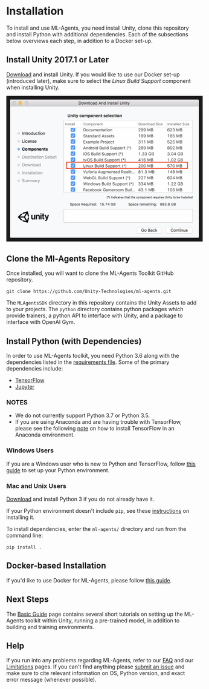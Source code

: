 # Installation

To install and use ML-Agents, you need install Unity, clone this repository
and install Python with additional dependencies. Each of the subsections
below overviews each step, in addition to a Docker set-up.

## Install **Unity 2017.1** or Later

[Download](https://store.unity.com/download) and install Unity. If you would
like to use our Docker set-up (introduced later), make sure to select the 
_Linux Build Support_ component when installing Unity.

<p align="center">
    <img src="images/unity_linux_build_support.png"
        alt="Linux Build Support"
        width="500" border="10" />
</p>

## Clone the Ml-Agents Repository

Once installed, you will want to clone the ML-Agents Toolkit GitHub repository.

    git clone https://github.com/Unity-Technologies/ml-agents.git

The `MLAgentsSDK` directory in this repository contains the Unity Assets
to add to your projects. The `python` directory contains python packages
which provide trainers, a python API to interface with Unity, and a package
to interface with OpenAI Gym.

## Install Python (with Dependencies)

In order to use ML-Agents toolkit, you need Python 3.6 along with
the dependencies listed in the [requirements file](../ml-agents/requirements.txt).
Some of the primary dependencies include:

- [TensorFlow](Background-TensorFlow.md)
- [Jupyter](Background-Jupyter.md)

### NOTES

- We do not currently support Python 3.7 or Python 3.5.
- If you are using Anaconda and are having trouble with TensorFlow, please see
  the following
  [note](https://www.tensorflow.org/install/install_mac#installing_with_anaconda)
  on how to install TensorFlow in an Anaconda environment.

### Windows Users

If you are a Windows user who is new to Python and TensorFlow, follow [this
guide](Installation-Windows.md) to set up your Python environment.

### Mac and Unix Users

[Download](https://www.python.org/downloads/) and install Python 3 if you do not
already have it.

If your Python environment doesn't include `pip`, see these
[instructions](https://packaging.python.org/guides/installing-using-linux-tools/#installing-pip-setuptools-wheel-with-linux-package-managers)
on installing it.

To install dependencies, enter the `ml-agents/` directory and run from
the command line:

    pip install .

## Docker-based Installation

If you'd like to use Docker for ML-Agents, please follow
[this guide](Using-Docker.md).

## Next Steps

The [Basic Guide](Basic-Guide.md) page contains several short tutorials on
setting up the ML-Agents toolkit within Unity, running a pre-trained model, in
addition to building and training environments.

## Help

If you run into any problems regarding ML-Agents, refer to our [FAQ](FAQ.md) and
our [Limitations](Limitations.md) pages. If you can't find anything please
[submit an issue](https://github.com/Unity-Technologies/ml-agents/issues) and
make sure to cite relevant information on OS, Python version, and exact error
message (whenever possible).
